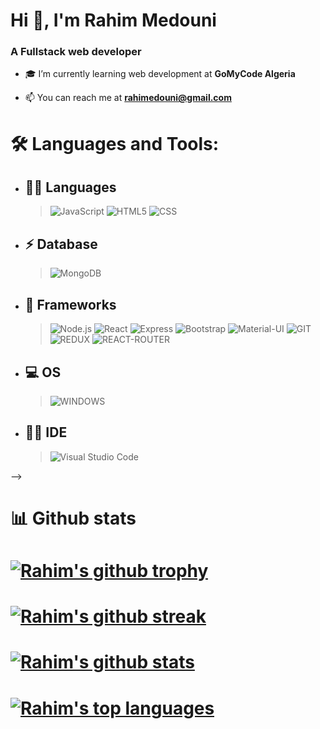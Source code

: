 # Hi 👋, I'm Rahim Medouni

### A Fullstack web developer

- 🎓 I’m currently learning web development at **GoMyCode Algeria**

- 📫 You can reach me at **rahimedouni@gmail.com**

# 🛠 Languages and Tools:

- ## 👩‍💻 Languages
  > ![JavaScript](https://img.shields.io/badge/-JavaScript-333333?style=flat&logo=javascript) ![HTML5](https://img.shields.io/badge/-HTML5-333333?style=flat&logo=HTML5) ![CSS](https://img.shields.io/badge/-CSS-333333?style=flat&logo=CSS3&logoColor=1572B6)
- ## ⚡ Database

  > ![MongoDB](https://img.shields.io/badge/-mongodb-333333?style=flat&logo=MongoDb)

- ## 🚀 Frameworks

  > ![Node.js](https://img.shields.io/badge/-Node.js-333333?style=flat&logo=node.js) ![React](https://img.shields.io/badge/-React-333333?style=flat&logo=react) ![Express](https://img.shields.io/badge/-Express-333333?style=flat&logo=Express) ![Bootstrap](https://img.shields.io/badge/-Bootstrap-333333?style=flat&logo=bootstrap&logoColor=563D7C) ![Material-UI](https://img.shields.io/badge/Material--UI-0081CB?style=flat-the-badge&logo=material-ui&logoColor=white) ![GIT](https://img.shields.io/badge/Git-F05032?style=flat&logo=git&logoColor=white) ![REDUX](https://img.shields.io/badge/Redux-593D88?style=flat&logo=redux&logoColor=white) ![REACT-ROUTER](https://img.shields.io/badge/React_Router-CA4245?style=flat&logo=react-router&logoColor=white)

- ## 💻 OS
  > ![WINDOWS](https://img.shields.io/badge/Windows-0078D6?style=flat&logo=windows&logoColor=white)
- ## 👩‍💻 IDE

  > ![Visual Studio Code](https://img.shields.io/badge/-Visual%20Studio%20Code-333333?style=flat&logo=visual-studio-code&logoColor=007ACC)

<!-- # 📚 Certifications

<p align="center">
<!-- <img  src="Certifications/Chingu.png" width=60% height=60%>
<img  src="Certifications/Coursera.png" width=60% height=60%>
<img  src="Certifications/React.png" width=60% height=60%> -->
<!-- </p> --> -->

# 📊 Github stats

# [![Rahim's github trophy](https://github-profile-trophy.vercel.app/?username=RahiMedouni&row=1)](https://github.com/RahiMedouni/github-profile-trophy)

# [![Rahim's github streak](https://github-readme-streak-stats.herokuapp.com/?user=RahiMedouni&theme=blue-green)](https://https://github.com/RahiMedouni/github-readme-streak-stats)

# [![Rahim's github stats](https://github-readme-stats.vercel.app/api?username=RahiMedouni&theme=blue-green)](https://github.com/RahiMeduni/github-readme-stats)

# [![Rahim's top languages](https://github-readme-stats.vercel.app/api/top-langs/?username=RahiMedouni&theme=blue-green)](https://github.com/RahiMedouni/github-readme-stats)
